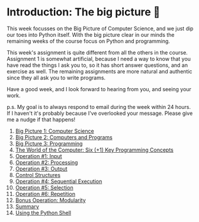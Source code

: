# Introduction: The big picture 🔭

This week focusses on the Big Picture of Computer Science, and we just dip our toes into Python itself. With the big picture clear in our minds the remaining weeks of the course focus on Python and programming. 

This week's assignment is quite different from all the others in the course. Assignment 1 is somewhat artificial, because I need a way to know that you have read the things I ask you to, so it has short answer questions, and an exercise as well. The remaining assignments are more natural and authentic since they all ask you to write programs.

Have a good week, and I look forward to hearing from you, and seeing your work.

p.s. My goal is to always respond to email during the week within 24 hours. If I haven't it's probably because I've overlooked your message. Please give me a nudge if that happens! 


1. [Big Picture 1: Computer
    Science](01_Big_picture_1_Computer_science.md)
1. [Big Picture 2: Computers and
    Programs](02_Big_picture_2_Computers_and_programs.md)
1. [Big Picture 3:
    Programming](03_Big_picture_3_Programming.md)
1. [The World of the Computer: Six (+1) Key Programming
    Concepts](04_The_world_of_the_computer_Six_key_programming_concepts.md)
1. [Operation #1:
    Input](05_Operation_1_Input.md)
1. [Operation #2:
    Processing](06_Operation_2_Processing.md)
1. [Operation #3:
    Output](07_Operation_3_Output.md)
1. [Control
    Structures](08_Control_structures.md)
1. [Operation #4: Sequential
    Execution](09_Operation_4_Sequential_execution.md)
1. [Operation #5:
    Selection](10_Operation_5_Selection.md)
1. [Operation #6:
    Repetition](11_Operation_6_Repetition.md)
1. [Bonus Operation:
    Modularity](12_Bonus_operation_modularity.md)
1. [Summary](13_Summary.md)
1. [Using the Python
    Shell](14_Using_the_python_shell.md)

